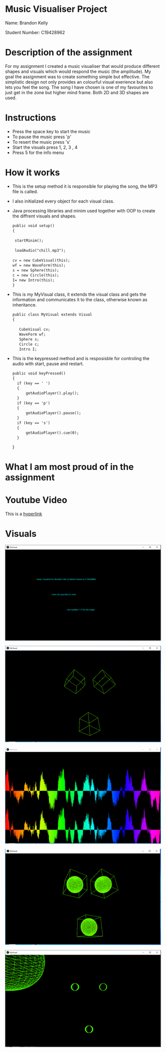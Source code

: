 # Music Visualiser Project

Name: Brandon Kelly

Student Number: C19428962

# Description of the assignment
For my assignment I created a music visualiser that would produce different shapes and visuals which would respond the music (the amplitude). My goal the assignment was to create something simple but effective. The simplistic design not only provides an colourful visual exerience but also lets you feel the song. The song I have chosen is one of my favourites to just get in the zone but higher mind frame. Both 2D and 3D shapes are used.
# Instructions

- Press the space key to start the music
- To pause the music press 'p'
- To resert the music press 's'
- Start the visuals press 1, 2, 3 , 4
- Press 5 for the info menu

# How it works

- This is the setup method it is responsible for playing the song, the MP3 file is called.

- I also initialized every object for each visual class.

- Java processing libraries and minim used together with OOP to create the diffrent visuals and shapes.




      public void setup() 
      {

       startMinim();
        
       loadAudio("chill.mp3");  
        
      cv = new CubeVisual(this);
      wf = new WaveForm(this);
      s = new Sphere(this);
      c = new Circle(this);
      I= new Intro(this);
      }


- This is my MyVisual class, it extends the visual class and gets the information and communicates it to the class, otherwise known as inheritance.


      public class MyVisual extends Visual 
      {    
    
         CubeVisual cv;
         WaveForm wf;
         Sphere s;
         Circle c;
         Intro I;


- This is the keypressed method and is resposisble for controling the audio with start, pause and restart.


      public void keyPressed()
      {
        if (key == ' ')
        {
            getAudioPlayer().play();
        }
        if (key == 'p')
        {
            getAudioPlayer().pause();
        }
        if (key == 's')
        {
            getAudioPlayer().cue(0);
        }
     }


# What I am most proud of in the assignment





# Youtube Video
This is a [hyperlink](http://bryanduggan.org)

# Visuals

![An image](images/info.PNG)

![An image](images/cubes.PNG)

![An image](images/waveform.PNG)

![An image](images/sphere.PNG)

![An image](images/circle.PNG)






